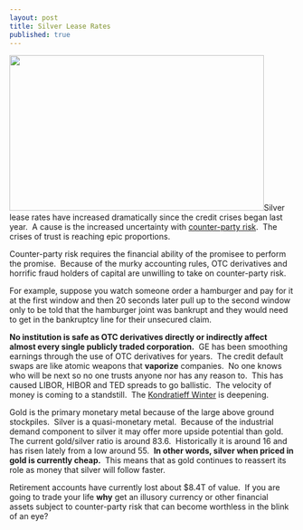 ```yaml
---
layout: post
title: Silver Lease Rates
published: true
---
```

<p><img class="aligncenter" title="Silver Lease Rates" src="{{ site.baseurl }}/images/1yrsilverleaserates.gif" alt="" width="450" height="275" /><span>Silver lease rates have increased dramatically since the credit crises began last year.  A cause is the increased uncertainty with <a href="http://www.runtogold.com/2008/06/counter-party-risk/">counter-party risk</a>.  The crises of trust is reaching epic proportions.</span></p>
<p><span>Counter-party risk requires the financial ability of the promisee to perform the promise.  Because of the murky accounting rules, OTC derivatives and horrific fraud holders of capital are unwilling to take on counter-party risk.</span></p>
<p><span>For example, suppose you watch someone order a hamburger and pay for it at the first window and then 20 seconds later pull up to the second window only to be told that the hamburger joint was bankrupt and they would need to get in the bankruptcy line for their unsecured claim.</span></p>
<p><span><strong>No institution is safe as OTC derivatives directly or indirectly affect almost every single publicly traded corporation.</strong>  GE has been smoothing earnings through the use of OTC derivatives for years.  The credit default swaps are like atomic weapons that <strong>vaporize</strong> companies.  No one knows who will be next so no one trusts anyone nor has any reason to.  This has caused LIBOR, HIBOR and TED spreads to go ballistic.  The velocity of money is coming to a standstill.  The <a href="http://www.runtogold.com/2008/02/first-snowfall-of-kondratieff-winter/">Kondratieff Winter</a> is deepening.</span></p>
<p><span>Gold is the primary monetary metal because of the large above ground stockpiles.  Silver is a quasi-monetary metal.  Because of the industrial demand component to silver it may offer more upside potential than gold.  The current gold/silver ratio is around 83.6.  Historically it is around 16 and has risen lately from a low around 55.  <strong>In other words, silver when priced in gold is currently cheap.</strong>  This means that as gold continues to reassert its role as money that silver will follow faster.</span></p>
<p><span>Retirement accounts have currently lost about $8.4T of value.  If you are going to trade your life <strong>why</strong> get an illusory currency or other financial assets subject to counter-party risk that can become worthless in the blink of an eye?</span></p>
